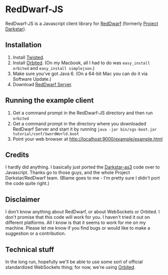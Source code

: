 # RedDwarf-JS

RedDwarf-JS is a Javascript client library for [RedDwarf](http://reddwarf.sourceforge.net/) (formerly [Project Darkstar](http://projectdarkstar.com/)).


## Installation

1. Install [Twisted](http://twistedmatrix.com/trac/wiki/Downloads).
2. Install [Orbited](http://orbited.org/wiki/Installation). (On my Macbook, all I had to do was `easy_install orbited` and `easy_install simplejson`.)
3. Make sure you've got Java 6. (On a 64-bit Mac you can do it via Software Update.)
4. Download [RedDwarf Server](http://reddwarf.sourceforge.net/).


## Running the example client

1. Get a command prompt in the RedDwarf-JS directory and then run `orbited`
2. Get a command prompt in the directory where you downloaded RedDwarf Server and start it by running `java -jar bin/sgs-boot.jar tutorial/conf/SwordWorld.boot`
3. Point your web browser at [http://localhost:9000/example/example.html](http://localhost:9000/example/example.html)


## Credits

I hardly did anything. I basically just ported the [Darkstar-as3](http://code.google.com/p/darkstar-as3/) code over to Javascript. Thanks go to those guys, and the whole Project Darkstar/RedDwarf team. (Blame goes to me - I'm pretty sure I didn't port the code quite right.)


## Disclaimer

I don't know anything about RedDwarf, or about WebSockets or Orbited. I don't promise that this code will work for you. I haven't tried it out on different platforms. All I know is that it seems to work for me on my machine. Please let me know if you find bugs or would like to make a suggestion or a contribution.


## Technical stuff

In the long run, hopefully we'll be able to use some sort of official standardized WebSockets thing; for now, we're using [Orbited](http://orbited.org).
